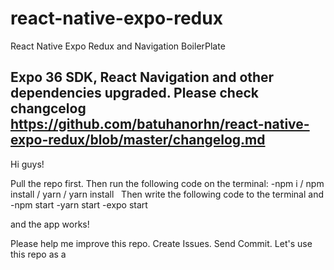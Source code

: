 # react-native-expo-redux
React Native Expo Redux and Navigation BoilerPlate

## Expo 36 SDK, React Navigation and other dependencies upgraded. Please check changcelog https://github.com/batuhanorhn/react-native-expo-redux/blob/master/changelog.md

Hi guys!

Pull the repo first. Then run the following code on the terminal:
-npm i / npm install / yarn / yarn install
 
Then write the following code to the terminal and
-npm start
-yarn start
-expo start

and the app works!

Please help me improve this repo. Create Issues. Send Commit. Let's use this repo as a 

